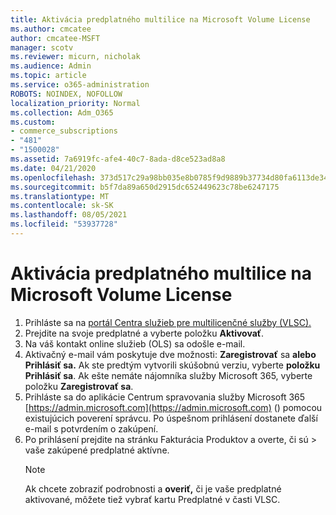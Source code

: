```yaml
---
title: Aktivácia predplatného multilice na Microsoft Volume License
ms.author: cmcatee
author: cmcatee-MSFT
manager: scotv
ms.reviewer: micurn, nicholak
ms.audience: Admin
ms.topic: article
ms.service: o365-administration
ROBOTS: NOINDEX, NOFOLLOW
localization_priority: Normal
ms.collection: Adm_O365
ms.custom:
- commerce_subscriptions
- "481"
- "1500028"
ms.assetid: 7a6919fc-afe4-40c7-8ada-d8ce523ad8a8
ms.date: 04/21/2020
ms.openlocfilehash: 373d517c29a98bb035e8b0785f9d9889b37734d80fa6113de34544d49f08cdf1
ms.sourcegitcommit: b5f7da89a650d2915dc652449623c78be6247175
ms.translationtype: MT
ms.contentlocale: sk-SK
ms.lasthandoff: 08/05/2021
ms.locfileid: "53937728"
---
```

# <a name="activating-a-microsoft-volume-license-subscription"></a>Aktivácia predplatného multilice na Microsoft Volume License

1. Prihláste sa na [portál Centra služieb pre multilicenčné služby (VLSC).](https://go.microsoft.com/fwlink/p/?LinkId=329762)
2. Prejdite na svoje predplatné a vyberte položku **Aktivovať**.
3. Na váš kontakt online služieb (OLS) sa odošle e-mail.
4. Aktivačný e-mail vám poskytuje dve možnosti: **Zaregistrovať** sa **alebo Prihlásiť sa.** Ak ste predtým vytvorili skúšobnú verziu, vyberte **položku Prihlásiť sa**. Ak ešte nemáte nájomníka služby Microsoft 365, vyberte položku **Zaregistrovať sa**.
5. Prihláste sa do aplikácie Centrum spravovania služby Microsoft 365 [https://admin.microsoft.com](https://admin.microsoft.com) () pomocou existujúcich poverení správcu. Po úspešnom prihlásení dostanete ďalší e-mail s potvrdením o zakúpení.
6. Po prihlásení prejdite na stránku  Fakturácia Produktov a overte, či sú \> [](https://go.microsoft.com/fwlink/p/?linkid=842054) vaše zakúpené predplatné aktívne. 
    > [!NOTE]
    > Ak chcete zobraziť podrobnosti a **overiť,** či je vaše predplatné aktivované, môžete tiež vybrať kartu Predplatné v časti VLSC.
